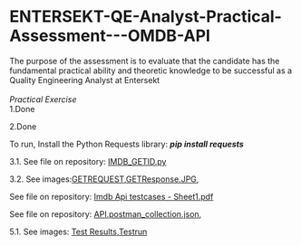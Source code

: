 # ENTERSEKT-QE-Analyst-Practical-Assessment---OMDB-API<br>
The purpose of the assessment is to evaluate that the candidate has the fundamental practical ability and theoretic knowledge to be successful as a Quality Engineering Analyst at Entersekt<br><br>
*Practical Exercise*<br>
1.Done

2.Done

To run, Install the Python Requests library: ***pip install requests***

3.1. See file on repository: [IMDB_GETID.py](https://github.com/Josh1866/ENTERSEKT-QE-Analyst-Practical-Assessment---OMDB-API/blob/master/IMDB_GETID.py)

3.2. See images:[GETREQUEST](https://github.com/Josh1866/ENTERSEKT-QE-Analyst-Practical-Assessment---OMDB-API/blob/master/GETREQUEST),[GETResponse.JPG](https://github.com/Josh1866/ENTERSEKT-QE-Analyst-Practical-Assessment---OMDB-API/blob/master/GETResponse.JPG),

See file on repository: [Imdb Api testcases - Sheet1.pdf](https://github.com/Josh1866/ENTERSEKT-QE-Analyst-Practical-Assessment---OMDB-API/blob/master/Imdb%20Api%20testcases%20-%20Sheet1.pdf)

See file on repository: [API.postman_collection.json](https://github.com/Josh1866/ENTERSEKT-QE-Analyst-Practical-Assessment---OMDB-API/blob/master/API.postman_collection.json),

5.1. See images: [Test Results](https://github.com/Josh1866/ENTERSEKT-QE-Analyst-Practical-Assessment---OMDB-API/blob/master/Test%20Results.PNG),[Testrun](https://github.com/Josh1866/ENTERSEKT-QE-Analyst-Practical-Assessment---OMDB-API/blob/master/Testrun.PNG)
